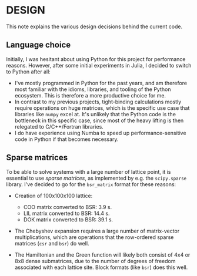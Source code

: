# DESIGN
This note explains the various design decisions behind the current code.

## Language choice
Initially, I was hesitant about using Python for this project for performance reasons. However, after some initial experiments in Julia, I decided to switch to Python after all:

* I've mostly programmed in Python for the past years, and am therefore most familiar with the idioms, libraries, and tooling of the Python ecosystem. This is therefore a more productive choice for me.
* In contrast to my previous projects, tight-binding calculations mostly require operations on huge matrices, which is the specific use case that libraries like `numpy` excel at. It's unlikely that the Python code is the bottleneck in this specific case, since most of the heavy lifting is then relegated to C/C++/Fortran libraries.
* I do have experience using Numba to speed up performance-sensitive code in Python if that becomes necessary.

## Sparse matrices
To be able to solve systems with a large number of lattice point, it is essential to use *sparse matrices*, as implemented by e.g. the `scipy.sparse` library. I've decided to go for the `bsr_matrix` format for these reasons:

* Creation of 100x100x100 lattice:
	- COO matrix converted to BSR: 3.9 s.
	- LIL matrix converted to BSR: 14.4 s.
	- DOK matrix converted to BSR: 39.1 s.

* The Chebyshev expansion requires a large number of matrix-vector multiplications, which are operations that the row-ordered sparse matrices (`csr` and `bsr`) do well.
* The Hamiltonian and the Green function will likely both consist of 4x4 or 8x8 dense submatrices, due to the number of degrees of freedom associated with each lattice site. Block formats (like `bsr`) does this well.